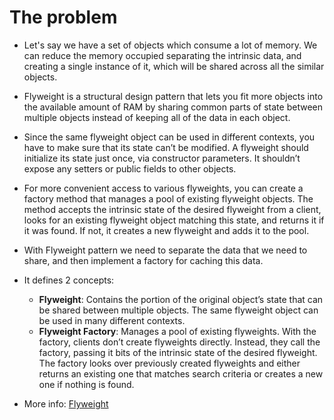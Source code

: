 # The problem

- Let's say we have a set of objects which consume a lot of memory. We can reduce the memory occupied separating the intrinsic data, and creating a single instance of it, which will be shared across all the similar objects.

- Flyweight is a structural design pattern that lets you fit more objects into the available amount of RAM by sharing common parts of state between multiple objects instead of keeping all of the data in each object.

- Since the same flyweight object can be used in different contexts, you have to make sure that its state can’t be modified. A flyweight should initialize its state just once, via constructor parameters. It shouldn’t expose any setters or public fields to other objects.

- For more convenient access to various flyweights, you can create a factory method that manages a pool of existing flyweight objects. The method accepts the intrinsic state of the desired flyweight from a client, looks for an existing flyweight object matching this state, and returns it if it was found. If not, it creates a new flyweight and adds it to the pool.

- With Flyweight pattern we need to separate the data that we need to share, and then implement a factory for caching this data. 

- It defines 2 concepts:
    - **Flyweight**: Contains the portion of the original object’s state that can be shared between multiple objects. The same flyweight object can be used in many different contexts.
    - **Flyweight Factory**: Manages a pool of existing flyweights. With the factory, clients don’t create flyweights directly. Instead, they call the factory, passing it bits of the intrinsic state of the desired flyweight. The factory looks over previously created flyweights and either returns an existing one that matches search criteria or creates a new one if nothing is found.


- More info: [Flyweight](https://refactoring.guru/design-patterns/flyweight)